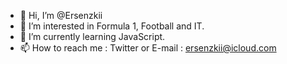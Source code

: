 - 👋 Hi, I’m @Ersenzkii
- 👀 I’m interested in Formula 1, Football and IT.
- 🌱 I’m currently learning JavaScript.
- 📫 How to reach me : Twitter or E-mail : ersenzkii@icloud.com

<!---
Ersenzkii/Ersenzkii is a ✨ special ✨ repository because its `README.md` (this file) appears on your GitHub profile.
You can click the Preview link to take a look at your changes.
--->
